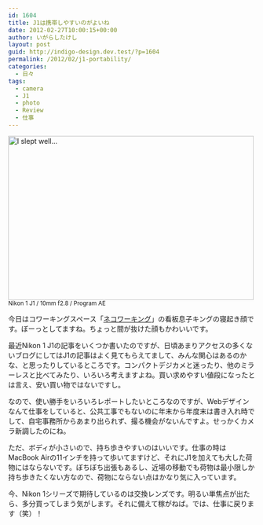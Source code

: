 ```yaml
---
id: 1604
title: J1は携帯しやすいのがよいね
date: 2012-02-27T10:00:15+00:00
author: いがらしたけし
layout: post
guid: http://indigo-design.dev.test/?p=1604
permalink: /2012/02/j1-portability/
categories:
  - 日々
tags:
  - camera
  - J1
  - photo
  - Review
  - 仕事
---
```

<a href="http://www.flickr.com/photos/takeshi81/6783007636/" title="I slept well... by Takeshi+81, on Flickr"><img src="http://farm8.staticflickr.com/7052/6783007636_25dcc90603.jpg" width="500" height="334" alt="I slept well..."></a>
<small>Nikon 1 J1 / 10mm f2.8 / Program AE</small>

今日はコワーキングスペース「<a href="http://necoworking.com/">ネコワーキング</a>」の看板息子キングの寝起き顔です。ぼーっとしてますね。ちょっと間が抜けた顔もかわいいです。

最近Nikon 1 J1の記事をいくつか書いたのですが、日頃あまりアクセスの多くないブログにしてはJ1の記事はよく見てもらえてまして、みんな関心はあるのかな、と思ったりしているところです。コンパクトデジカメと迷ったり、他のミラーレスと比べてみたり、いろいろ考えますよね。買い求めやすい値段になったとは言え、安い買い物ではないですし。

なので、使い勝手をいろいろレポートしたいところなのですが、Webデザインなんて仕事をしていると、公共工事でもないのに年末から年度末は書き入れ時でして、自宅事務所からあまり出られず、撮る機会がないんですよ。せっかくカメラ新調したのにね。

ただ、ボディが小さいので、持ち歩きやすいのはいいです。仕事の時はMacBook Airの11インチを持って歩いてますけど、それにJ1を加えても大した荷物にはならないです。ぼちぼち出張もあるし、近場の移動でも荷物は最小限しか持ち歩きたくない方なので、荷物にならない点はかなり気に入っています。

今、Nikon 1シリーズで期待しているのは交換レンズです。明るい単焦点が出たら、多分買ってしまう気がします。それに備えて稼がねば。では、仕事に戻ります（笑）！